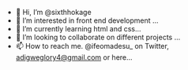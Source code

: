 - 👋 Hi, I’m @sixthhokage
- 👀 I’m interested in front end development ...
- 🌱 I’m currently learning html and css...
- 💞️ I’m looking to collaborate on different projects ...
- 📫 How to reach me. @ifeomadesu_ on Twitter, adigweglory4@gmail.com or here...

<!---
sixthhokage/sixthhokage is a ✨ special ✨ repository because its `README.md` (this file) appears on your GitHub profile.
You can click the Preview link to take a look at your changes.
--->
